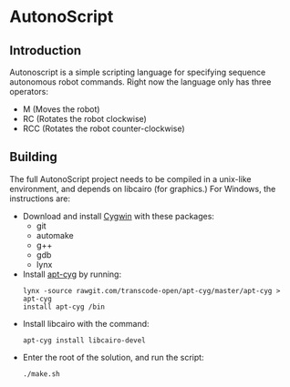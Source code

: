 # AutonoScript

## Introduction
  Autonoscript is a simple scripting language for specifying sequence autonomous robot commands.  Right now the language only has three operators:
  - M (Moves the robot)
  - RC (Rotates the robot clockwise)
  - RCC (Rotates the robot counter-clockwise)

## Building
  The full AutonoScript project needs to be compiled in a unix-like environment, and depends on libcairo (for graphics.)  For Windows, the instructions are:
  - Download and install [Cygwin](https://cygwin.com/setup-x86_64.exe) with these packages:
    - git
    - automake
    - g++
    - gdb
    - lynx
  - Install [apt-cyg](https://github.com/transcode-open/apt-cyg) by running:
      ````
      lynx -source rawgit.com/transcode-open/apt-cyg/master/apt-cyg > apt-cyg
      install apt-cyg /bin
      ````
  - Install libcairo with the command:
    ````
    apt-cyg install libcairo-devel
    ````
  - Enter the root of the solution, and run the script:
    ````
    ./make.sh
    ````
